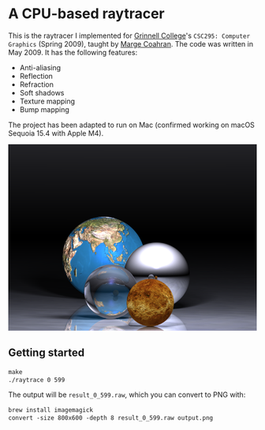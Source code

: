 # A CPU-based raytracer

This is the raytracer I implemented for [Grinnell College](https://www.cs.grinnell.edu/)'s `CSC295: Computer Graphics` (Spring 2009), taught by [
Marge Coahran](https://www.dgp.toronto.edu/~mcoahran/). The code was written in May 2009. It has the following features:

- Anti-aliasing
- Reflection
- Refraction
- Soft shadows
- Texture mapping
- Bump mapping

The project has been adapted to run on Mac (confirmed working on macOS Sequoia 15.4 with Apple M4).

![Output](final.png?raw=true)

## Getting started

```
make
./raytrace 0 599
```

The output will be `result_0_599.raw`, which you can convert to PNG with:

```
brew install imagemagick
convert -size 800x600 -depth 8 result_0_599.raw output.png
```
